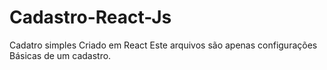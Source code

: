 # Cadastro-React-Js
Cadatro simples Criado em React
Este arquivos são apenas configurações Básicas de um cadastro.
